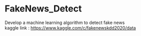 # FakeNews_Detect  
Develop a machine learning algorithm to detect fake news  
kaggle link : https://www.kaggle.com/c/fakenewskdd2020/data
